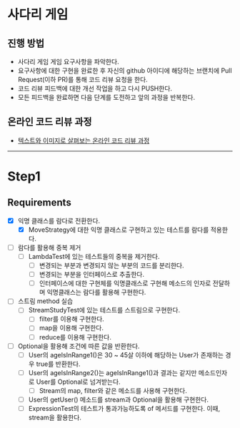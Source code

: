 # 사다리 게임
## 진행 방법
* 사다리 게임 게임 요구사항을 파악한다.
* 요구사항에 대한 구현을 완료한 후 자신의 github 아이디에 해당하는 브랜치에 Pull Request(이하 PR)를 통해 코드 리뷰 요청을 한다.
* 코드 리뷰 피드백에 대한 개선 작업을 하고 다시 PUSH한다.
* 모든 피드백을 완료하면 다음 단계를 도전하고 앞의 과정을 반복한다.

## 온라인 코드 리뷰 과정
* [텍스트와 이미지로 살펴보는 온라인 코드 리뷰 과정](https://github.com/nextstep-step/nextstep-docs/tree/master/codereview)

----

# Step1
## Requirements

- [x] 익명 클래스를 람다로 전환한다.
  - [x] MoveStrategy에 대한 익명 클래스로 구현하고 있는 테스트를 람다를 적용한다.
- [ ] 람다를 활용해 중복 제거
  - [ ] LambdaTest에 있는 테스트들의 중복을 제거한다.
    - [ ] 변경되는 부분과 변경되지 않는 부분의 코드를 분리한다.
    - [ ] 변경되는 부분을 인터페이스로 추출한다.
    - [ ] 인터페이스에 대한 구현체를 익명클래스로 구현해 메소드의 인자로 전달하며 익명클래스는 람다를 활용해 구현한다.
- [ ] 스트림 method 실습
  - [ ] StreamStudyTest에 있는 테스트를 스트림으로 구현한다.
    - [ ] filter를 이용해 구현한다.
    - [ ] map을 이용해 구현한다.
    - [ ] reduce를 이용해 구현한다.
- [ ] Optional을 활용해 조건에 따른 값을 반환한다.
  - [ ] User의 ageIsInRange1()은 30 ~ 45살 이하에 해당하는 User가 존재하는 경우 true를 반환한다.
  - [ ] User의 ageIsInRange2()는 ageIsInRange1()과 결과는 같지만 메소드인자로 User를 Optional로 넘겨받는다.
    - [ ] Stream의 map, filter와 같은 메소드를 사용해 구현한다.
  - [ ] User의 getUser() 메소드를 stream과 Optional을 활용해 구현한다.
  - [ ] ExpressionTest의 테스트가 통과가능하도록 of 메서드를 구현한다. 이때, stream을 활용한다.